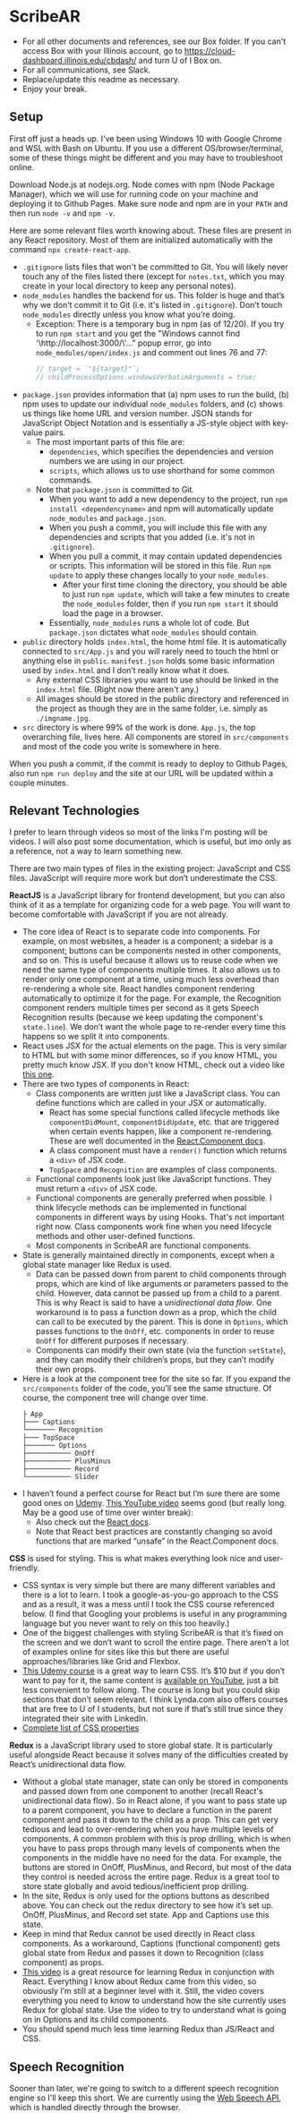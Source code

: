 # ScribeAR

* For all other documents and references, see our Box folder. If you can't access Box with your Illinois account, go to https://cloud-dashboard.illinois.edu/cbdash/ and turn U of I Box on.
* For all communications, see Slack.
* Replace/update this readme as necessary.
* Enjoy your break.

## Setup

First off just a heads up. I've been using Windows 10 with Google Chrome and WSL with Bash on Ubuntu. If you use a different OS/browser/terminal, some of these things might be different and you may have to troubleshoot online.

Download Node.js at nodejs.org. Node comes with npm (Node Package Manager), which we will use for running code on your machine and deploying it to Github Pages. Make sure node and npm are in your `PATH` and then run `node -v` and `npm -v`.

Here are some relevant files worth knowing about. These files are present in any React repository. Most of them are initialized automatically with the command `npx create-react-app`.
* `.gitignore` lists files that won't be committed to Git. You will likely never touch any of the files listed there (except for `notes.txt`, which you may create in your local directory to keep any personal notes).
* `node_modules` handles the backend for us. This folder is huge and that’s why we don’t commit it to Git (i.e. it's listed in `.gitignore`). Don’t touch `node_modules` directly unless you know what you’re doing.
     * Exception: There is a temporary bug in npm (as of 12/20). If you try to run `npm start` and you get the "Windows cannot find '\\<span>http://</span>localhost:3000/\\'..." popup error, go into `node_modules/open/index.js` and comment out lines 76 and 77:
          ```javascript
          // target = `"${target}"`;
          // childProcessOptions.windowsVerbatimArguments = true;
          ```
* `package.json` provides information that (a) npm uses to run the build, (b) npm uses to update our individual `node_modules` folders, and (c) shows us things like home URL and version number. JSON stands for JavaScript Object Notation and is essentially a JS-style object with key-value pairs.
     * The most important parts of this file are:
          * `dependencies`, which specifies the dependencies and version numbers we are using in our project.
          * `scripts`, which allows us to use shorthand for some common commands.
     * Note that `package.json` is committed to Git.
          * When you want to add a new dependency to the project, run `npm install <dependencyname>` and npm will automatically update `node_modules` and `package.json`.
          * When you push a commit, you will include this file with any dependencies and scripts that you added (i.e. it's not in `.gitignore`).
          * When you pull a commit, it may contain updated dependencies or scripts. This information will be stored in this file. Run `npm update` to apply these changes locally to your `node_modules`.
               * After your first time cloning the directory, you should be able to just run `npm update`, which will take a few minutes to create the `node_modules` folder, then if you run `npm start` it should load the page in a browser.
          * Essentially, `node_modules` runs a whole lot of code. But `package.json` dictates what `node_modules` should contain.
* `public` directory holds `index.html`, the home html file. It is automatically connected to `src/App.js` and you will rarely need to touch the html or anything else in `public`. `manifest.json` holds some basic information used by `index.html` and I don’t really know what it does.
     * Any external CSS libraries you want to use should be linked in the `index.html` file. (Right now there aren't any.)
     * All images should be stored in the public directory and referenced in the project as though they are in the same folder, i.e. simply as `./imgname.jpg`.
* `src` directory is where 99% of the work is done. `App.js`, the top overarching file, lives here. All components are stored in `src/components` and most of the code you write is somewhere in here.

When you push a commit, if the commit is ready to deploy to Github Pages, also run `npm run deploy` and the site at our URL will be updated within a couple minutes.

## Relevant Technologies

I prefer to learn through videos so most of the links I'm posting will be videos. I will also post some documentation, which is useful, but imo only as a reference, not a way to learn something new.

There are two main types of files in the existing project: JavaScript and CSS files. JavaScript will require more work but don’t underestimate the CSS.

**ReactJS** is a JavaScript library for frontend development, but you can also think of it as a template for organizing code for a web page. You will want to become comfortable with JavaScript if you are not already.
* The core idea of React is to separate code into components. For example, on most websites, a header is a component; a sidebar is a component; buttons can be components nested in other components, and so on. This is useful because it allows us to reuse code when we need the same type of components multiple times. It also allows us to render only one component at a time, using much less overhead than re-rendering a whole site. React handles component rendering automatically to optimize it for the page. For example, the Recognition component renders multiple times per second as it gets Speech Recognition results (because we keep updating the component's `state.line`). We don’t want the whole page to re-render every time this happens so we split it into components.
* React uses JSX for the actual elements on the page. This is very similar to HTML but with some minor differences, so if you know HTML, you pretty much know JSX. If you don't know HTML, check out a video like [this one](https://www.youtube.com/watch?v=UB1O30fR-EE).
* There are two types of components in React:
     * Class components are written just like a JavaScript class. You can define functions which are called in your JSX or automatically.
          * React has some special functions called lifecycle methods like `componentDidMount`, `componentDidUpdate`, etc. that are triggered when certain events happen, like a component re-rendering. These are well documented in the [React.Component docs](https://reactjs.org/docs/react-component.html).
          * A class component must have a `render()` function which returns a `<div>` of JSX code.
          * `TopSpace` and `Recognition` are examples of class components.
     * Functional components look just like JavaScript functions. They must return a `<div>` of JSX code.
     * Functional components are generally preferred when possible. I think lifecycle methods can be implemented in functional components in different ways by using Hooks. That's not important right now. Class components work fine when you need lifecycle methods and other user-defined functions.
     * Most components in ScribeAR are functional components.
* State is generally maintained directly in components, except when a global state manager like Redux is used.
     * Data can be passed down from parent to child components through props, which are kind of like arguments or parameters passed to the child. However, data cannot be passed up from a child to a parent. This is why React is said to have a *unidirectional data flow*. One workaround is to pass a function down as a prop, which the child can call to be executed by the parent. This is done in `Options`, which passes functions to the `OnOff`, etc. components in order to reuse `OnOff` for different purposes if necessary.
     * Components can modify their own state (via the function `setState`), and they can modify their children’s props, but they can’t modify their own props.
* Here is a look at the component tree for the site so far. If you expand the `src/components` folder of the code, you’ll see the same structure. Of course, the component tree will change over time.
     ```
     ├ App
     ├─── Captions
     └─────── Recognition
     ├─── TopSpace
     ├─────── Options
     ├─────────── OnOff
     ├─────────── PlusMinus
     ├─────────── Record
     └─────────── Slider
     ```
* I haven’t found a perfect course for React but I’m sure there are some good ones on [Udemy](udemy.com). [This YouTube video](https://www.youtube.com/watch?v=DLX62G4lc44) seems good (but really long. May be a good use of time over winter break):
     * Also check out the [React docs](https://reactjs.org/docs/getting-started.html).
     * Note that React best practices are constantly changing so avoid functions that are marked “unsafe” in the React.Component docs.

**CSS** is used for styling. This is what makes everything look nice and user-friendly.
* CSS syntax is very simple but there are many different variables and there is a lot to learn. I took a google-as-you-go approach to the CSS and as a result, it was a mess until I took the CSS course referenced below. (I find that Googling your problems is useful in any programming language but you never want to rely on this too heavily.)
* One of the biggest challenges with styling ScribeAR is that it’s fixed on the screen and we don’t want to scroll the entire page. There aren’t a lot of examples online for sites like this but there are useful approaches/libraries like Grid and Flexbox.
* [This Udemy course](https://www.udemy.com/course/css-zero-to-hero/) is a great way to learn CSS. It’s $10 but if you don’t want to pay for it, the same content is [available on YouTube](https://www.youtube.com/watch?v=1Rs2ND1ryYc), just a bit less convenient to follow along. The course is long but you could skip sections that don’t seem relevant. I think Lynda.com also offers courses that are free to U of I students, but not sure if that’s still true since they integrated their site with LinkedIn.
* [Complete list of CSS properties](https://www.w3schools.com/cssref/)

**Redux** is a JavaScript library used to store global state. It is particularly useful alongside React because it solves many of the difficulties created by React’s unidirectional data flow.
* Without a global state manager, state can only be stored in components and passed down from one component to another (recall React's unidirectional data flow). So in React alone, if you want to pass state up to a parent component, you have to declare a function in the parent component and pass it down to the child as a prop. This can get very tedious and lead to over-rendering when you have multiple levels of components. A common problem with this is prop drilling, which is when you have to pass props through many levels of components when the components in the middle have no need for the data. For example, the buttons are stored in OnOff, PlusMinus, and Record, but most of the data they control is needed across the entire page. Redux is a great tool to store state globally and avoid tedious/inefficient prop drilling.
* In the site, Redux is only used for the options buttons as described above. You can check out the redux directory to see how it’s set up. OnOff, PlusMinus, and Record set state. App and Captions use this state.
* Keep in mind that Redux cannot be used directly in React class components. As a workaround, Captions (functional component) gets global state from Redux and passes it down to Recognition (class component) as props.
* [This video](https://www.youtube.com/watch?v=CVpUuw9XSjY) is a great resource for learning Redux in conjunction with React. Everything I know about Redux came from this video, so obviously I’m still at a beginner level with it. Still, the video covers everything you need to know to understand how the site currently uses Redux for global state. Use the video to try to understand what is going on in Options and its child components.
* You should spend much less time learning Redux than JS/React and CSS.

## Speech Recognition

Sooner than later, we're going to switch to a different speech recognition engine so I'll keep this short. We are currently using the [Web Speech API](https://wicg.github.io/speech-api/), which is handled directly through the browser.
